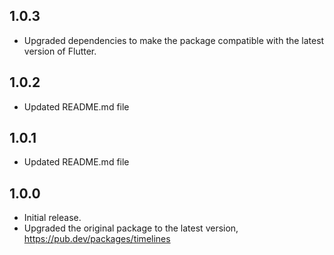 ## 1.0.3

* Upgraded dependencies to make the package compatible with the latest version of Flutter.

## 1.0.2

* Updated README.md file

## 1.0.1

* Updated README.md file

## 1.0.0

* Initial release.
* Upgraded the original package to the latest version, https://pub.dev/packages/timelines
